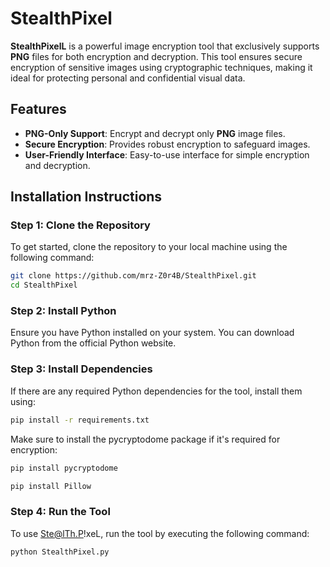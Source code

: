 # StealthPixel

**StealthPixelL** is a powerful image encryption tool that exclusively supports **PNG** files for both encryption and decryption. This tool ensures secure encryption of sensitive images using cryptographic techniques, making it ideal for protecting personal and confidential visual data.

## Features
- **PNG-Only Support**: Encrypt and decrypt only **PNG** image files.
- **Secure Encryption**: Provides robust encryption to safeguard images.
- **User-Friendly Interface**: Easy-to-use interface for simple encryption and decryption.

## Installation Instructions

### Step 1: Clone the Repository
To get started, clone the repository to your local machine using the following command:
```bash
git clone https://github.com/mrz-Z0r4B/StealthPixel.git
cd StealthPixel
```
### Step 2: Install Python
Ensure you have Python installed on your system. You can download Python from the official Python website.

### Step 3: Install Dependencies
If there are any required Python dependencies for the tool, install them using:
```bash
pip install -r requirements.txt
```
Make sure to install the pycryptodome package if it's required for encryption:
```bash
pip install pycryptodome
```
```bash
pip install Pillow
```

### Step 4: Run the Tool
To use Ste@lTh.P!xeL, run the tool by executing the following command:
```bash
python StealthPixel.py
```
